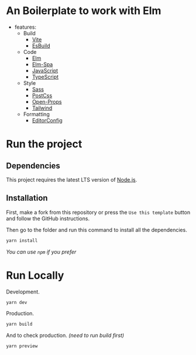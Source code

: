 # An Boilerplate to work with Elm


- features:
  - Build
    - [Vite](https://vitejs.dev)
    - [EsBuild](https://esbuild.github.io)
  - Code
    - [Elm](https://elm-lang.org)   
    - [Elm-Spa](https://elm-spa.dev)
    - [JavaScript](https://www.typescriptlang.org)
    - [TypeScript](https://www.typescriptlang.org)
  - Style
    - [Sass](https://sass-lang.com)
    - [PostCss](https://postcss.org)
    - [Open-Props](https://open-props.style)
    - [Tailwind](https://tailwindcss.com)
  - Formatting
    - [EditorConfig](https://editorconfig.org)

# Run the project
## Dependencies
This project requires the latest LTS version of [Node.js](https://nodejs.org/).

## Installation
First, make a fork from this repository or press the `Use this template` button 
and follow the GitHub instructions.


Then go to the folder and run this command to install all the dependencies.

```bash
yarn install
```
_You can use `npm` if you prefer_

# Run Locally

Development.
```bash
yarn dev
```
Production.
```bash
yarn build
```

And to check production. _(need to run build first)_
```bash
yarn preview
```
